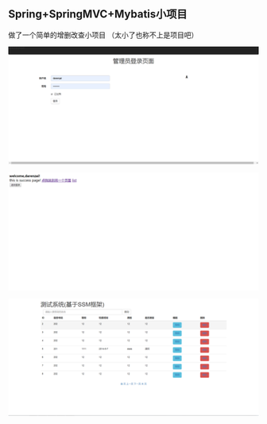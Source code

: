 ## Spring+SpringMVC+Mybatis小项目

做了一个简单的增删改查小项目 （太小了也称不上是项目吧）

![1564312616841](assets/1564312616841.png)





![1564312647873](assets/1564312647873.png)

![1564312657292](assets/1564312657292.png)

